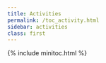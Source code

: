 ```yaml
---
title: Activities
permalink: /toc_activity.html
sidebar: activities
class: first
---
```


{% include minitoc.html %}

